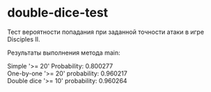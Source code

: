 # double-dice-test
Тест вероятности попадания при заданной точности атаки в игре Disciples II.

Результаты выполнения метода main:

Simple '>= 20' Probability: 0.800277  
One-by-one '>= 20' probability: 0.960217  
Double dice '>= 10' probability: 0.960264  
